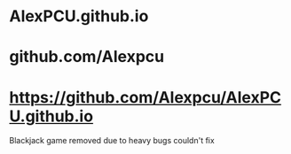 # AlexPCU.github.io
# github.com/Alexpcu
# https://github.com/Alexpcu/AlexPCU.github.io
Blackjack game removed due to heavy bugs couldn't fix

